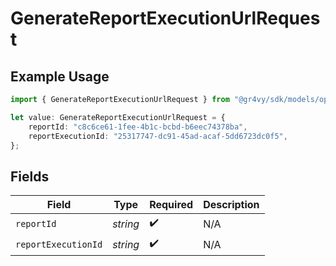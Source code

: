 # GenerateReportExecutionUrlRequest

## Example Usage

```typescript
import { GenerateReportExecutionUrlRequest } from "@gr4vy/sdk/models/operations";

let value: GenerateReportExecutionUrlRequest = {
    reportId: "c8c6ce61-1fee-4b1c-bcbd-b6eec74378ba",
    reportExecutionId: "25317747-dc91-45ad-acaf-5dd6723dc0f5",
};
```

## Fields

| Field               | Type                | Required            | Description         |
| ------------------- | ------------------- | ------------------- | ------------------- |
| `reportId`          | *string*            | :heavy_check_mark:  | N/A                 |
| `reportExecutionId` | *string*            | :heavy_check_mark:  | N/A                 |